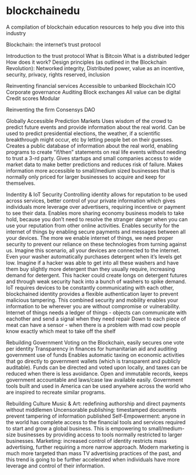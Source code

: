 # blockchainedu
A compilation of blockchain education resources to help you dive into this industry

Blockchain: the internet’s trust protocol

Introduction to the trust protocol
What is Bitcoin 
What is a distributed ledger
How does it work?
Design principles (as outlined in the Blockchain Revolution): Networked integrity, Distributed power, value as an incentive, security, privacy, rights reserved, inclusion

Reinventing financial services
Accessible to unbanked
Blockchain ICO
Corporate governance
Auditing
Block exchanges
All value can be digital
Credit scores
Modular



Reinventing the firm 
Consensys
DAO

Globally Accessible Prediction Markets
Uses wisdom of the crowd to predict future events and provide information about the real world. 
Can be used to predict presidential elections, the weather, if a scientific breakthrough might occur, etc by letting people bet on their guesses.
Creates a public database of information about the real world, enabling programs to create “if/then” statements on real life events without needing to trust a 3-rd party. 
Gives startups and small companies access to wide market data to make better predictions and reduces risk of failure. Makes information more accessible to small/medium sized businesses that is normally only priced for larger businesses to acquire and keep for themselves. 

Indentity & IoT Security 
Controlling identity allows for reputation to be used across services, better control of your private information which gives individuals more leverage over advertisers, requiring incentive or payment to see their data. 
Enables more sharing economy business models to take hold, because you don’t need to resolve the stranger danger when you can use your reputation from other online activities.
Enables security for the internet of things by enabling secure payments and messages between all your devices. The more we enable internet of things, we need proper security to prevent our reliance on these technologies from turning against us. 
Imagine this scenario, all your devices are connected to the internet. Even your washer automatically purchases detergent when it’s levels get low. Imagine if a hacker was able to get into all these washers and have them buy slightly more detergent than they usually require, increasing demand for detergent. This hacker could create longs on detergent futures and through weak security hack into a bunch of washers to spike demand. IoT requires devices to be constantly communicating with each other, blockchained identity provides a flexible authentication layer to prevent malicious tampering. 
This combined security and mobility enables your information to be wherever you are without compromise or vulnerability. 
Internet of things needs a ledger of things - objects can communicate with eachother and send a signal when they need repair
Down to each piece of meat can have a sensor - when there is a problem with mad cow people know exactly which meat to take off the shelf

Rebuilding Government
Voting on the Blockchain, easily secures one vote per identity
Transparency in finances for humanitarian aid and auditing government use of funds
Enables automatic taxing on economic activities that go directly to government wallets (which is transparent and publicly auditable). Funds can be directed and voted upon locally, and taxes can be reduced when there is less avoidance. 
Open and immutable records, keeps government accountable and laws/case law available easily.
Government tools built and used in America can be used anywhere across the world who are inspired to recreate similar programs. 

Rebuilding Culture
Music & Art: redefining authorship and direct payments without middlemen
Uncensorable publishing: timestamped documents prevent tampering of information published
Self-Empowerment: anyone in the world has complete access to the financial tools and services required to start and grow a global business. This is empowering to small/medium-size businesses by providing access to tools normally restricted to larger businesses.
Marketing: increased control of identity restricts mass advertising, further requiring a more narrow approach. Modern marketing is much more targeted than mass TV advertising practices of the past, and this trend is going to be further accelerated when individuals have more leverage and control of their information.

